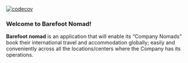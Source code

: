 [![codecov](https://codecov.io/gh/atlp-rwandaa/strikers-bn-be/branch/ch182215531integratecoverallscodecoverageservice/graph/badge.svg?token=WNXM9XUUG6)](https://codecov.io/gh/atlp-rwanda/strikers-bn-be)

### Welcome to Barefoot Nomad!
<p>
  <strong>Barefoot nomad</strong> is an application that will enable its “Company Nomads” book their international travel and accommodation globally; easily and conveniently across all the locations/centers where the Company has its operations.
</p>
